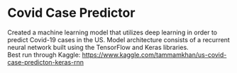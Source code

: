 # Covid Case Predictor
Created a machine learning model that utilizes deep learning in order to predict Covid-19 cases in the US. Model architecture consists of a recurrent neural network built using the TensorFlow and Keras libraries.  
Best run through Kaggle: https://www.kaggle.com/tammamkhan/us-covid-case-predicton-keras-rnn
